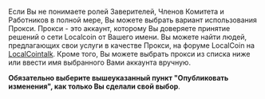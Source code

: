 Если Вы не понимаете ролей Заверителей, Членов Комитета и Работников в полной мере, Вы можете выбрать вариант использования Прокси. Прокси - это аккаунт, которому Вы доверяете принятие решений о сети Localcoin от Вашего имени. Вы можете найти людей, предлагающих свои услуги в качестве Прокси, на форуме LocalCoin на [LocalCointalk](https://bocalcointalk.org/index.php/board,75.0.html). Кроме того, Вы можете выбрать прокси из списка ниже или ввести имя выбранного Вами аккаунта вручную.

**Обязательно выберите вышеуказанный пункт "Опубликовать изменения", как только Вы сделали свой выбор**.